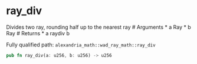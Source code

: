 # ray_div

Divides two ray, rounding half up to the nearest ray # Arguments * a Ray * b Ray # Returns * a raydiv b

Fully qualified path: `alexandria_math::wad_ray_math::ray_div`

```rust
pub fn ray_div(a: u256, b: u256) -> u256
```

